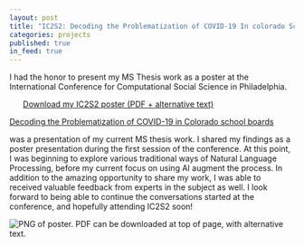 ```yaml
---
layout: post
title: "IC2S2: Decoding the Problematization of COVID-19 In colorado School Boards"
categories: projects
published: true
in_feed: true
---
```

I had the honor to present my MS Thesis work as a poster at the International Conference for Computational Social Science in Philadelphia.
 <section>

 </section>

 <section>
   <ul class="actions">
<a href="https://drive.google.com/uc?export-download&id=1quY_FKHjjgR-DBgoBEW75fR9QVREg3BQ" class="buttonprimary icon fa-download">Download my IC2S2 poster (PDF + alternative text)</a>
	</ul>
   
<a href="https://drive.google.com/drive/u/2/folders/12nFVnqQTmt3kWSeZBa_dd7iRZbORTQIU">Decoding the Problematization of COVID-19 in Colorado school boards</a> <p>
was a presentation of my current MS thesis work. I shared my findings as a poster presentation during the first session of the conference. At this point, I was beginning to explore various traditional ways of Natural Language Processing, before my current focus on using AI augment the process. In addition to the amazing opportunity to share my work, I was able to received valuable feedback from experts in the subject as well. I look forward to being able to continue the conversations started at the conference, and hopefully attending IC2S2 soon!

<div class="box alt">
		<div class="row gtr-50 gtr-uniform">
			<div class="col-12"><span class="image fit"><img src="/assets/images/ic2s2_castro.png" alt="PNG of poster. PDF can be downloaded at top of page, with alternative text." /></span></div>
			</div>
	</div>
	</section>


 

</section>
